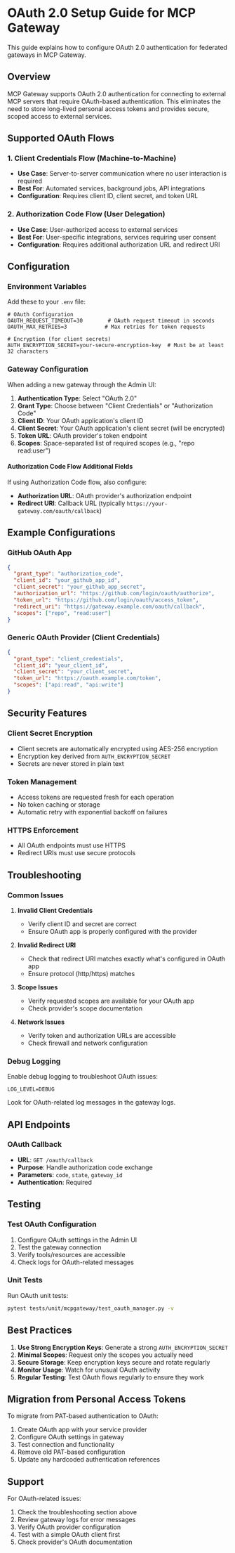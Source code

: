 # OAuth 2.0 Setup Guide for MCP Gateway

This guide explains how to configure OAuth 2.0 authentication for federated gateways in MCP Gateway.

## Overview

MCP Gateway supports OAuth 2.0 authentication for connecting to external MCP servers that require OAuth-based authentication. This eliminates the need to store long-lived personal access tokens and provides secure, scoped access to external services.

## Supported OAuth Flows

### 1. Client Credentials Flow (Machine-to-Machine)
- **Use Case**: Server-to-server communication where no user interaction is required
- **Best For**: Automated services, background jobs, API integrations
- **Configuration**: Requires client ID, client secret, and token URL

### 2. Authorization Code Flow (User Delegation)
- **Use Case**: User-authorized access to external services
- **Best For**: User-specific integrations, services requiring user consent
- **Configuration**: Requires additional authorization URL and redirect URI

## Configuration

### Environment Variables

Add these to your `.env` file:

```env
# OAuth Configuration
OAUTH_REQUEST_TIMEOUT=30        # OAuth request timeout in seconds
OAUTH_MAX_RETRIES=3            # Max retries for token requests

# Encryption (for client secrets)
AUTH_ENCRYPTION_SECRET=your-secure-encryption-key  # Must be at least 32 characters
```

### Gateway Configuration

When adding a new gateway through the Admin UI:

1. **Authentication Type**: Select "OAuth 2.0"
2. **Grant Type**: Choose between "Client Credentials" or "Authorization Code"
3. **Client ID**: Your OAuth application's client ID
4. **Client Secret**: Your OAuth application's client secret (will be encrypted)
5. **Token URL**: OAuth provider's token endpoint
6. **Scopes**: Space-separated list of required scopes (e.g., "repo read:user")

#### Authorization Code Flow Additional Fields

If using Authorization Code flow, also configure:

- **Authorization URL**: OAuth provider's authorization endpoint
- **Redirect URI**: Callback URL (typically `https://your-gateway.com/oauth/callback`)

## Example Configurations

### GitHub OAuth App

```json
{
  "grant_type": "authorization_code",
  "client_id": "your_github_app_id",
  "client_secret": "your_github_app_secret",
  "authorization_url": "https://github.com/login/oauth/authorize",
  "token_url": "https://github.com/login/oauth/access_token",
  "redirect_uri": "https://gateway.example.com/oauth/callback",
  "scopes": ["repo", "read:user"]
}
```

### Generic OAuth Provider (Client Credentials)

```json
{
  "grant_type": "client_credentials",
  "client_id": "your_client_id",
  "client_secret": "your_client_secret",
  "token_url": "https://oauth.example.com/token",
  "scopes": ["api:read", "api:write"]
}
```

## Security Features

### Client Secret Encryption
- Client secrets are automatically encrypted using AES-256 encryption
- Encryption key derived from `AUTH_ENCRYPTION_SECRET`
- Secrets are never stored in plain text

### Token Management
- Access tokens are requested fresh for each operation
- No token caching or storage
- Automatic retry with exponential backoff on failures

### HTTPS Enforcement
- All OAuth endpoints must use HTTPS
- Redirect URIs must use secure protocols

## Troubleshooting

### Common Issues

1. **Invalid Client Credentials**
   - Verify client ID and secret are correct
   - Ensure OAuth app is properly configured with the provider

2. **Invalid Redirect URI**
   - Check that redirect URI matches exactly what's configured in OAuth app
   - Ensure protocol (http/https) matches

3. **Scope Issues**
   - Verify requested scopes are available for your OAuth app
   - Check provider's scope documentation

4. **Network Issues**
   - Verify token and authorization URLs are accessible
   - Check firewall and network configuration

### Debug Logging

Enable debug logging to troubleshoot OAuth issues:

```env
LOG_LEVEL=DEBUG
```

Look for OAuth-related log messages in the gateway logs.

## API Endpoints

### OAuth Callback
- **URL**: `GET /oauth/callback`
- **Purpose**: Handle authorization code exchange
- **Parameters**: `code`, `state`, `gateway_id`
- **Authentication**: Required

## Testing

### Test OAuth Configuration

1. Configure OAuth settings in the Admin UI
2. Test the gateway connection
3. Verify tools/resources are accessible
4. Check logs for OAuth-related messages

### Unit Tests

Run OAuth unit tests:

```bash
pytest tests/unit/mcpgateway/test_oauth_manager.py -v
```

## Best Practices

1. **Use Strong Encryption Keys**: Generate a strong `AUTH_ENCRYPTION_SECRET`
2. **Minimal Scopes**: Request only the scopes you actually need
3. **Secure Storage**: Keep encryption keys secure and rotate regularly
4. **Monitor Usage**: Watch for unusual OAuth activity
5. **Regular Testing**: Test OAuth flows regularly to ensure they work

## Migration from Personal Access Tokens

To migrate from PAT-based authentication to OAuth:

1. Create OAuth app with your service provider
2. Configure OAuth settings in gateway
3. Test connection and functionality
4. Remove old PAT-based configuration
5. Update any hardcoded authentication references

## Support

For OAuth-related issues:

1. Check the troubleshooting section above
2. Review gateway logs for error messages
3. Verify OAuth provider configuration
4. Test with a simple OAuth client first
5. Check provider's OAuth documentation
